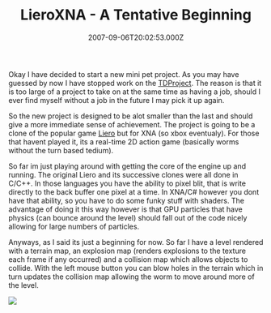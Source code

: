 ﻿---
coverImage: /images/fallback-post-header.png
date: '2007-09-06T20:02:53.000Z'
tags: []
title: LieroXNA - A Tentative Beginning
oldUrl: /c/lieroxna-a-tentative-beginning
---

Okay I have decided to start a new mini pet project. As you may have guessed by now I have stopped work on the [TDProject](https://www.mikecann.blog/?p=170). The reason is that it is too large of a project to take on at the same time as having a job, should I ever find myself without a job in the future I may pick it up again.

<!-- more -->

So the new project is designed to be alot smaller than the last and should give a more immediate sense of achievement. The project is going to be a clone of the popular game [Liero](https://en.wikipedia.org/wiki/Liero) but for XNA (so xbox eventualy). For those that havent played it, its a real-time 2D action game (basically worms without the turn based tedium).

So far im just playing around with getting the core of the engine up and running. The original Liero and its successive clones were all done in C/C++. In those languages you have the ability to pixel blit, that is write directly to the back buffer one pixel at a time. In XNA/C# however you dont have that ability, so you have to do some funky stuff with shaders. The advantage of doing it this way however is that GPU particles that have physics (can bounce around the level) should fall out of the code nicely allowing for large numbers of particles.

Anyways, as I said its just a beginning for now. So far I have a level rendered with a terrain map, an explosion map (renders explosions to the texture each frame if any occurred) and a collision map which allows objects to collide. With the left mouse button you can blow holes in the terrain which in turn updates the collision map allowing the worm to move around more of the level.

![](https://www.mikecann.blog/Images/LieroXNA/lieroxna01.jpg)

